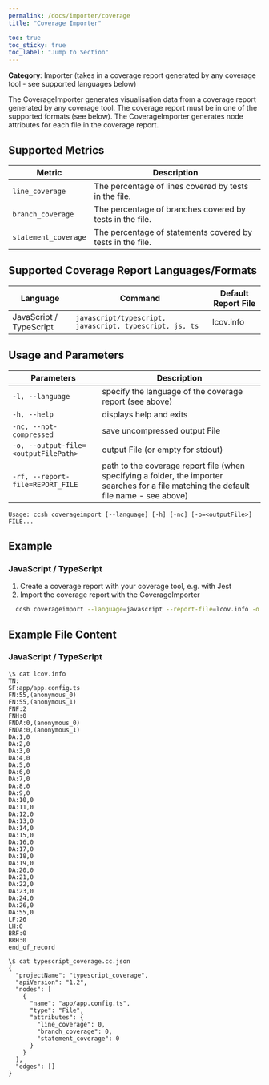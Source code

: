 ```yaml
---
permalink: /docs/importer/coverage
title: "Coverage Importer"

toc: true
toc_sticky: true
toc_label: "Jump to Section"
---
```


**Category**: Importer (takes in a coverage report generated by any coverage tool - see supported languages below)

The CoverageImporter generates visualisation data from a coverage report generated by any coverage tool. The coverage report must be in one of the supported formats (see below). The CoverageImporter generates node attributes for each file in the coverage report.

## Supported Metrics

| Metric               | Description                                                |
|----------------------|------------------------------------------------------------|
| `line_coverage`      | The percentage of lines covered by tests in the file.      |
| `branch_coverage`    | The percentage of branches covered by tests in the file.   |
| `statement_coverage` | The percentage of statements covered by tests in the file. |

## Supported Coverage Report Languages/Formats

| Language                | Command                                                 | Default Report File |
|-------------------------|---------------------------------------------------------|---------------------|
| JavaScript / TypeScript | `javascript/typescript, javascript, typescript, js, ts` | lcov.info           |

## Usage and Parameters

| Parameters                          | Description                                                                                                                              |
|-------------------------------------|------------------------------------------------------------------------------------------------------------------------------------------|
| `-l, --language`                    | specify the language of the coverage report (see above)                                                                                  |
| `-h, --help`                        | displays help and exits                                                                                                                  |
| `-nc, --not-compressed`             | save uncompressed output File                                                                                                            |
| `-o, --output-file=<outputFilePath>` | output File (or empty for stdout)                                                                                                        |
| `-rf, --report-file=REPORT_FILE`    | path to the coverage report file (when specifying a folder, the importer searches for a file matching the default file name - see above) |

```
Usage: ccsh coverageimport [--language] [-h] [-nc] [-o=<outputFile>] FILE...
```

## Example

### JavaScript / TypeScript

1. Create a coverage report with your coverage tool, e.g. with Jest
2. Import the coverage report with the CoverageImporter

```bash
  ccsh coverageimport --language=javascript --report-file=lcov.info -o typescript_coverage.cc.json
```

## Example File Content

### JavaScript / TypeScript

```
\$ cat lcov.info
TN:
SF:app/app.config.ts
FN:55,(anonymous_0)
FN:55,(anonymous_1)
FNF:2
FNH:0
FNDA:0,(anonymous_0)
FNDA:0,(anonymous_1)
DA:1,0
DA:2,0
DA:3,0
DA:4,0
DA:5,0
DA:6,0
DA:7,0
DA:8,0
DA:9,0
DA:10,0
DA:11,0
DA:12,0
DA:13,0
DA:14,0
DA:15,0
DA:16,0
DA:17,0
DA:18,0
DA:19,0
DA:20,0
DA:21,0
DA:22,0
DA:23,0
DA:24,0
DA:26,0
DA:55,0
LF:26
LH:0
BRF:0
BRH:0
end_of_record
```

```
\$ cat typescript_coverage.cc.json
{
  "projectName": "typescript_coverage",
  "apiVersion": "1.2",
  "nodes": [
    {
      "name": "app/app.config.ts",
      "type": "File",
      "attributes": {
        "line_coverage": 0,
        "branch_coverage": 0,
        "statement_coverage": 0
      }
    }
  ],
  "edges": []
}
```

